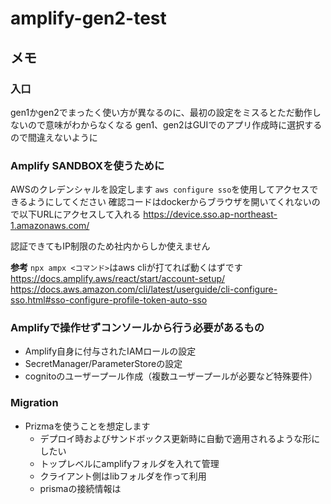 # amplify-gen2-test

## メモ

### 入口

gen1かgen2でまったく使い方が異なるのに、最初の設定をミスるとただ動作しないので意味がわからなくなる
gen1、gen2はGUIでのアプリ作成時に選択するので間違えないように

### Amplify SANDBOXを使うために

AWSのクレデンシャルを設定します
`aws configure sso`を使用してアクセスできるようにしてください
確認コードはdockerからブラウザを開いてくれないので以下URLにアクセスして入れる
https://device.sso.ap-northeast-1.amazonaws.com/

認証できてもIP制限のため社内からしか使えません

**参考**
`npx ampx <コマンド>`はaws cliが打てれば動くはずです
https://docs.amplify.aws/react/start/account-setup/
https://docs.aws.amazon.com/cli/latest/userguide/cli-configure-sso.html#sso-configure-profile-token-auto-sso

### Amplifyで操作せずコンソールから行う必要があるもの

- Amplify自身に付与されたIAMロールの設定
- SecretManager/ParameterStoreの設定
- cognitoのユーザープール作成（複数ユーザープールが必要など特殊要件）

### Migration

- Prizmaを使うことを想定します
  - デプロイ時およびサンドボックス更新時に自動で適用されるような形にしたい
  - トップレベルにamplifyフォルダを入れて管理
  - クライアント側はlibフォルダを作って利用
  - prismaの接続情報は
